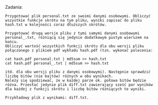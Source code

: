 Zadania:

    Przygotować plik personal.txt ze swoimi danymi osobowymi. Obliczyć wszystkie funkcje skrótu na tym pliku, wyniki zapisać do pliku hash.txt w kolejności coraz dłuższych skrótów.

    Przygotować drugą wersje pliku z tymi samymi danymi osobowymi personal_.txt, różniącą się jedynie dodatkowym pustym wierszem na końcu. 
    Obliczyć wartość wszystkich funkcji skrótu dla obu wersji pliku połączonego z plikiem pdf wykładu hash.pdf (tzn. wykonać polecenia:

    cat hash.pdf personal.txt | md5sum >> hash.txt
    cat hash.pdf personal_.txt | md5sum >> hash.txt

    itd. dla obu wersji pliku z danymi osobowymi). Następnie sprawdzić liczbę bitów (nie bajtów) różnych w obu wynikach. 
    Należy się spodziewać, że w każdej parze ok. połowa bitów będzie różna. Przesłać jedynie plik diff.txt zawierający sześć par wyników
    dla każdej z funkcji skrótu i liczbę bitów różniących te wyniki.

    Przykładowy plik z wynikami: diff.txt.
